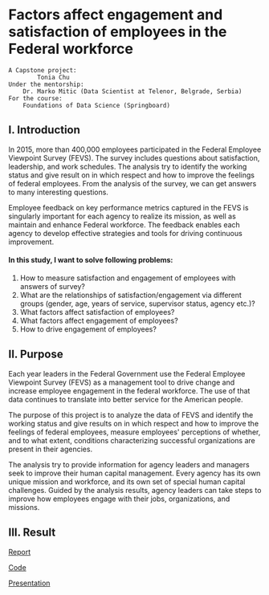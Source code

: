 # Factors affect engagement and satisfaction of employees in the Federal workforce
	A Capstone project:  
        	Tonia Chu  
	Under the mentorship:  
 	  	Dr. Marko Mitic (Data Scientist at Telenor, Belgrade, Serbia)  
	For the course:  
	  	Foundations of Data Science (Springboard)  

## I. Introduction
In 2015, more than 400,000 employees participated in the Federal Employee Viewpoint Survey (FEVS). The survey includes questions about satisfaction, leadership, and work schedules. The analysis try to identify the working status and give result on in which respect and how to improve the feelings of federal employees. From the analysis of the survey, we can get answers to many interesting questions.  

Employee feedback on key performance metrics captured in the FEVS is singularly important for each agency to realize its mission, as well as maintain and enhance Federal workforce. The feedback enables each agency to develop effective strategies and tools for driving continuous improvement.     
#### In this study, I want to solve following problems:  
1. How to measure satisfaction and engagement of employees with answers of survey?  
2. What are the relationships of satisfaction/engagement via different groups (gender, age, years of service, supervisor status, agency etc.)?   
3. What factors affect satisfaction of employees?  
4. What factors affect engagement of employees?  
5. How to drive engagement of employees?   

## II. Purpose
Each year leaders in the Federal Government use the Federal Employee Viewpoint Survey (FEVS) as a management tool to drive change and increase employee engagement in the federal workforce. The use of that data continues to translate into better service for the American people.  

The purpose of this project is to analyze the data of FEVS and identify the working status and give results on in which respect and how to improve the feelings of federal employees, measure employees' perceptions of whether, and to what extent, conditions characterizing successful organizations are present in their agencies.   

The analysis try to provide information for agency leaders and managers seek to improve their human capital management. Every agency has its own unique mission and workforce, and its own set of special human capital challenges. Guided by the analysis results, agency leaders can take steps to improve how employees engage with their jobs, organizations, and missions.

## III. Result
[Report](https://github.com/anxin16/Capstone-Project-1/blob/master/Capstone-Report/Capstone%20Report.pdf)

[Code](https://github.com/anxin16/Capstone-Project-1/blob/master/Capstone-Report/Capstone.R)

[Presentation](https://github.com/anxin16/Capstone-Project-1/blob/master/Capstone-Report/My%20Capstone.pptx)
